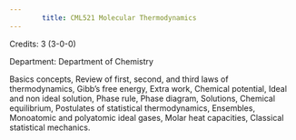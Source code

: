 ```yaml
---
        title: CML521 Molecular Thermodynamics
---
```

Credits: 3 (3-0-0)

Department: Department of Chemistry

Basics concepts, Review of first, second, and third laws of thermodynamics, Gibb’s free energy, Extra work, Chemical potential, Ideal and non ideal solution, Phase rule, Phase diagram, Solutions, Chemical equilibrium, Postulates of statistical thermodynamics, Ensembles, Monoatomic and polyatomic ideal gases, Molar heat capacities, Classical statistical mechanics.